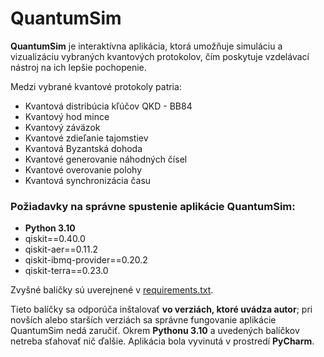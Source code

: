 # QuantumSim
**QuantumSim** je interaktívna aplikácia, ktorá umožňuje simuláciu a vizualizáciu vybraných kvantových protokolov, čím poskytuje vzdelávací nástroj na ich lepšie pochopenie.

Medzi vybrané kvantové protokoly patria: 
* Kvantová distribúcia kľúčov QKD - BB84
* Kvantový hod mince
* Kvantový záväzok
* Kvantové zdieľanie tajomstiev
* Kvantová Byzantská dohoda
* Kvantové generovanie náhodných čísel
* Kvantové overovanie polohy
* Kvantová synchronizácia času 

### Požiadavky na správne spustenie aplikácie **QuantumSim**:
 
* **Python 3.10**
* qiskit==0.40.0
* qiskit-aer==0.11.2
* qiskit-ibmq-provider==0.20.2
* qiskit-terra==0.23.0

Zvyšné baličky sú uverejnené v [requirements.txt](https://github.com/palirepa/QuantumSim/blob/main/requirements.txt).

Tieto balíčky sa odporúča inštalovať **vo verziách, ktoré uvádza autor**; pri novších alebo starších verziách sa správne fungovanie aplikácie QuantumSim nedá zaručiť.
Okrem **Pythonu 3.10** a uvedených balíčkov netreba sťahovať nič ďalšie. Aplikácia bola vyvinutá v prostredí **PyCharm**.

